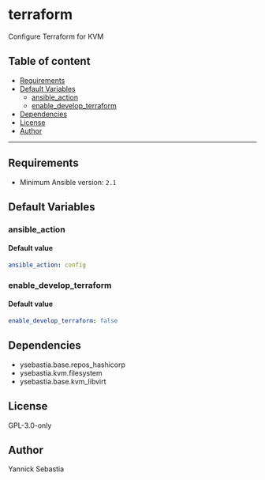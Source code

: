 # terraform

Configure Terraform for KVM

## Table of content

- [Requirements](#requirements)
- [Default Variables](#default-variables)
  - [ansible_action](#ansible_action)
  - [enable_develop_terraform](#enable_develop_terraform)
- [Dependencies](#dependencies)
- [License](#license)
- [Author](#author)

---

## Requirements

- Minimum Ansible version: `2.1`

## Default Variables

### ansible_action

#### Default value

```YAML
ansible_action: config
```

### enable_develop_terraform

#### Default value

```YAML
enable_develop_terraform: false
```



## Dependencies

- ysebastia.base.repos_hashicorp
- ysebastia.kvm.filesystem
- ysebastia.base.kvm_libvirt

## License

GPL-3.0-only

## Author

Yannick Sebastia

